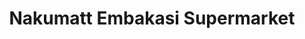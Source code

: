 ---
title: "Nakumatt Embakasi Supermarket"
url: /nairobi/nakumatt-embakasi-supermarket/
shop: Supermarkt
---